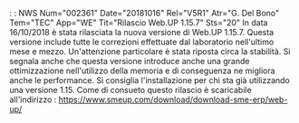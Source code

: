  :  : NWS Num="002361" Date="20181016" Rel="V5R1" Atr="G. Del Bono" Tem="TEC" App="WE" Tit="Rilascio Web.UP 1.15.7" Sts="20"
In data 16/10/2018 è stata rilasciata la nuova versione di Web.UP 1.15.7.
Questa versione include tutte le correzioni effettuate dal laboratorio nell'ultimo mese e mezzo.
Un'attenzione particolare è stata riposta circa la stabilità. Si segnala anche che questa versione
introduce anche una grande ottimizzazione nell'utilizzo della memoria e di conseguenza ne migliora
anche le performance.
Si consiglia l'installazione per chi sta già utilizzando una versione 1.15.
Come di consueto questo rilascio è scaricabile all'indirizzo : 
https://www.smeup.com/download/download-sme-erp/web-up/
